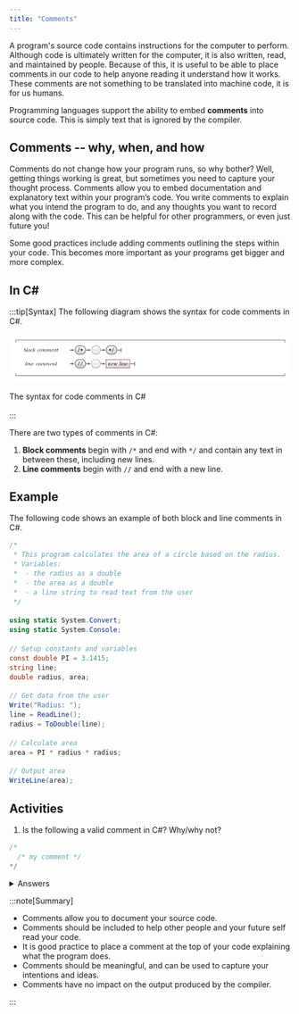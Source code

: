 ```yaml
---
title: "Comments"
---
```


A program's source code contains instructions for the computer to perform. Although code is ultimately written for the computer, it is also written, read, and maintained by people. Because of this, it is useful to be able to place comments in our code to help anyone reading it understand how it works. These comments are not something to be translated into machine code, it is for us humans.

Programming languages support the ability to embed **comments** into source code.
This is simply text that is ignored by the compiler.

## Comments -- why, when, and how

Comments do not change how your program runs, so why bother? Well, getting things working is great, but sometimes you need to capture your thought process. Comments allow you to embed documentation and explanatory text within your program’s code. You write comments to explain what you intend the program to do, and any thoughts you want to record along with the code. This can be helpful for other programmers, or even just future you!

Some good practices include adding comments outlining the steps within your code. This becomes more important as your programs get bigger and more complex.

## In C#

:::tip[Syntax]
The following diagram shows the syntax for code comments in C#.

![The syntax for code comments in C#.](./images/program-creation/CommentsSyntax.png "The syntax of comments")
<div class="caption">The syntax for code comments in C#</div><br/>
:::


There are two types of comments in C#:

1. **Block comments** begin with `/*` and end with `*/` and contain any text in between these, including new lines.
2. **Line comments** begin with `//` and end with a new line.

## Example

The following code shows an example of both block and line comments in C#.

```csharp
/* 
 * This program calculates the area of a circle based on the radius. 
 * Variables:
 *  - the radius as a double
 *  - the area as a double
 *  - a line string to read text from the user
 */

using static System.Convert;
using static System.Console;

// Setup constants and variables
const double PI = 3.1415;
string line;
double radius, area;

// Get data from the user
Write("Radius: ");
line = ReadLine();
radius = ToDouble(line);

// Calculate area
area = PI * radius * radius;

// Output area
WriteLine(area);
```

## Activities

1. Is the following a valid comment in C#? Why/why not?

```csharp
/* 
  /* my comment */ 
*/
```

<details>
  <summary role="button">Answers</summary>
  <ul>
    <li><strong>1: </strong>No, this is not a valid code comment in C#. Let's break down why. The first <code>/*</code> will start the comment as expected. The second <code>/*</code> will then be considered part of the comment text, as will the text "my comment". This is all fine, but then the first <code>*/</code> will end the comment. This means the second <code>*/</code> will not be considered part of the comment text. It also won't be considered valid syntax to end a comment, because there is technically no matching syntax to start a comment, so the computer will try to interpret it as an instruction. Because <code>*/</code> on its own is not a valid instruction, this will crash your program. Try it out and see!</li>
  </ul>
</details>

:::note[Summary]

- Comments allow you to document your source code.
- Comments should be included to help other people and your future self read your code.
- It is good practice to place a comment at the top of your code explaining what the program does.
- Comments should be meaningful, and can be used to capture your intentions and ideas.
- Comments have no impact on the output produced by the compiler.

:::
